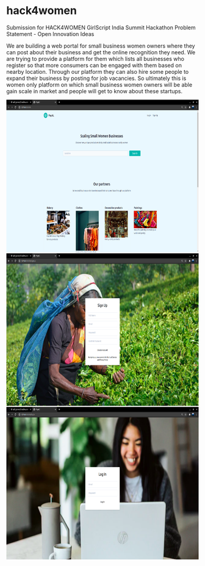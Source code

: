 # hack4women
Submission for HACK4WOMEN GirlScript India Summit Hackathon
Problem Statement - Open Innovation Ideas


We are building a web portal for small business women owners where they can post about their business and get the online recognition they need. We are trying to provide a platform for them which lists all businesses who register so that more consumers can be engaged with them based on nearby location. Through our platform they can also hire some people to expand their business by posting for job vacancies. So ultimately this is women only platform on which small business women owners will be able gain scale in market and people will get to know about these startups.


<img src="homepage.png" width="700" height="400">
<img src="signup.png" width="700" height="400">
<img src="login.png" width="700" height="400">
